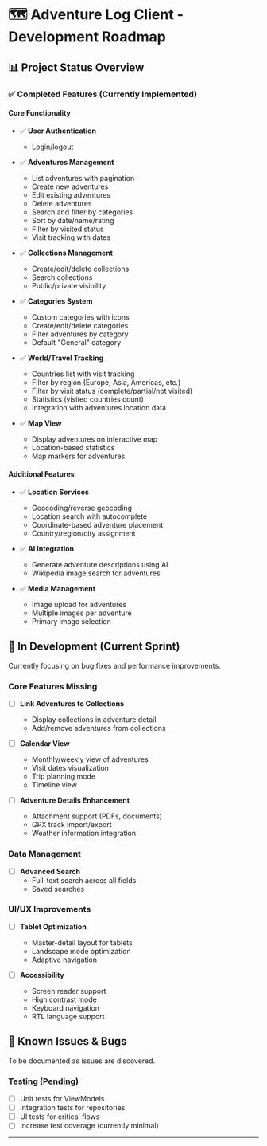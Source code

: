 # 🗺️ Adventure Log Client - Development Roadmap

## 📊 Project Status Overview

### ✅ Completed Features (Currently Implemented)

#### Core Functionality
- ✅ **User Authentication** 
  - Login/logout 

- ✅ **Adventures Management**
  - List adventures with pagination
  - Create new adventures
  - Edit existing adventures  
  - Delete adventures
  - Search and filter by categories
  - Sort by date/name/rating
  - Filter by visited status
  - Visit tracking with dates

- ✅ **Collections Management**
  - Create/edit/delete collections
  - Search collections
  - Public/private visibility

- ✅ **Categories System**
  - Custom categories with icons
  - Create/edit/delete categories
  - Filter adventures by category
  - Default "General" category

- ✅ **World/Travel Tracking**
  - Countries list with visit tracking
  - Filter by region (Europe, Asia, Americas, etc.)
  - Filter by visit status (complete/partial/not visited)
  - Statistics (visited countries count)
  - Integration with adventures location data

- ✅ **Map View**
  - Display adventures on interactive map
  - Location-based statistics
  - Map markers for adventures

#### Additional Features
- ✅ **Location Services**
  - Geocoding/reverse geocoding
  - Location search with autocomplete
  - Coordinate-based adventure placement
  - Country/region/city assignment

- ✅ **AI Integration**
  - Generate adventure descriptions using AI
  - Wikipedia image search for adventures

- ✅ **Media Management**
  - Image upload for adventures
  - Multiple images per adventure
  - Primary image selection

## 🚧 In Development (Current Sprint)

Currently focusing on bug fixes and performance improvements.

### Core Features Missing
- [ ] **Link Adventures to Collections**
  - Display collections in adventure detail
  - Add/remove adventures from collections

- [ ] **Calendar View** 
  - Monthly/weekly view of adventures
  - Visit dates visualization
  - Trip planning mode
  - Timeline view

- [ ] **Adventure Details Enhancement**
  - Attachment support (PDFs, documents)
  - GPX track import/export
  - Weather information integration

### Data Management
- [ ] **Advanced Search**
  - Full-text search across all fields
  - Saved searches

### UI/UX Improvements
- [ ] **Tablet Optimization**
  - Master-detail layout for tablets
  - Landscape mode optimization
  - Adaptive navigation

- [ ] **Accessibility**
  - Screen reader support
  - High contrast mode
  - Keyboard navigation
  - RTL language support

## 🐛 Known Issues & Bugs

To be documented as issues are discovered.


### Testing (Pending)
- [ ] Unit tests for ViewModels
- [ ] Integration tests for repositories
- [ ] UI tests for critical flows
- [ ] Increase test coverage (currently minimal)

---
